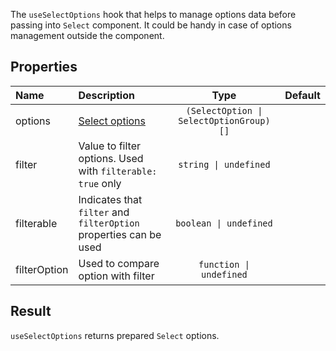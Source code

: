The `useSelectOptions` hook that helps to manage options data before passing into `Select` component. It could be handy in case of options management outside the component.

## Properties

| Name         | Description                                                              |                  Type                   | Default |
| :----------- | :----------------------------------------------------------------------- | :-------------------------------------: | :-----: |
| options      | [Select options](https://gravity-ui.com/components/uikit/select#options) | `(SelectOption \| SelectOptionGroup)[]` |         |
| filter       | Value to filter options. Used with `filterable: true` only               |          `string \| undefined`          |         |
| filterable   | Indicates that `filter` and `filterOption` properties can be used        |         `boolean \| undefined`          |         |
| filterOption | Used to compare option with filter                                       |         `function \| undefined`         |         |

## Result

`useSelectOptions` returns prepared `Select` options.
